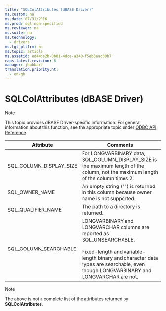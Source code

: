 ```yaml
---
title: "SQLColAttributes (dBASE Driver)"
ms.custom: na
ms.date: 07/31/2016
ms.prod: sql-non-specified
ms.reviewer: na
ms.suite: na
ms.technology: 
  - drivers
ms.tgt_pltfrm: na
ms.topic: article
ms.assetid: ed44de2b-0b01-4dce-a340-f5eb3aac30b7
caps.latest.revision: 6
manager: jhubbard
translation.priority.ht: 
  - en-gb
---
```

# SQLColAttributes (dBASE Driver)
> [!NOTE]  
>  This topic provides dBASE Driver-specific information. For general information about this function, see the appropriate topic under [ODBC API Reference](../content/ODBC-API-Reference.md).  
  
|Attribute|Comments|  
|---------------|--------------|  
|SQL_COLUMN_DISPLAY_SIZE|For LONGVARBINARY data, SQL_COLUMN_DISPLAY_SIZE is the maximum length of the column, not the maximum length of the column times 2.|  
|SQL_OWNER_NAME|An empty string ("") is returned in this column because owner name is not supported.|  
|SQL_QUALIFIER_NAME|The path to a directory is returned.|  
|SQL_COLUMN_SEARCHABLE|LONGVARBINARY and LONGVARCHAR columns are reported as SQL_UNSEARCHABLE.<br /><br /> Fixed-length and variable-length binary and character data types are searchable, even though LONGVARBINARY and LONGVARCHAR are not.|  
  
> [!NOTE]  
>  The above is not a complete list of the attributes returned by **SQLColAttributes**.
